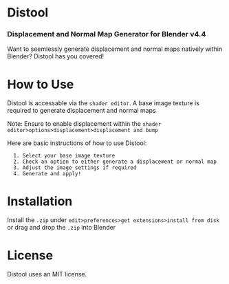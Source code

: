 
# Distool
### Displacement and Normal Map Generator for Blender v4.4

Want to seemlessly generate displacement and normal maps natively within Blender? Distool has you covered! 

# How to Use 

Distool is accessable via the `shader editor`. A base image texture is required to generate displacement and normal maps

Note: Ensure to enable displacement within the `shader editor>options>displacement>displacement and bump`


Here are basic instructions of how to use Distool:

      1. Select your base image texture 
      2. Check an option to either generate a displacement or normal map 
      3. Adjust the image settings if required
      4. Generate and apply!

# Installation 

Install the `.zip` under `edit>preferences>get extensions>install from disk` or drag and drop the `.zip` into Blender 

# License 

Distool uses an MIT license. 